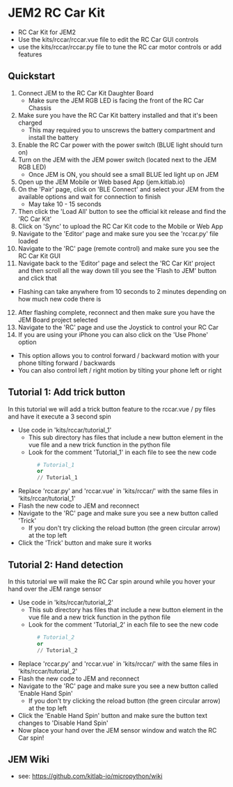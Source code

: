 # JEM2 RC Car Kit
- RC Car Kit for JEM2
- Use the kits/rccar/rccar.vue file to edit the RC Car GUI controls
- use the kits/rccar/rccar.py file to tune the RC car motor controls or add features

## Quickstart
1. Connect JEM to the RC Car Kit Daughter Board
   - Make sure the JEM RGB LED is facing the front of the RC Car Chassis
2. Make sure you have the RC Car Kit battery installed and that it's been charged
   - This may required you to unscrews the battery compartment and install the battery
3. Enable the RC Car power with the power switch (BLUE light should turn on)
4. Turn on the JEM with the JEM power switch (located next to the JEM RGB LED)
   - Once JEM is ON, you should see a small BLUE led light up on JEM
5. Open up the JEM Mobile or Web based App (jem.kitlab.io)
6. On the 'Pair' page, click on 'BLE Connect' and select your JEM from the available options and wait for connection to finish
   - May take 10 - 15 seconds
7. Then click the 'Load All' button to see the official kit release and find the 'RC Car Kit'
8. Click on 'Sync' to upload the RC Car Kit code to the Mobile or Web App
9. Navigate to the 'Editor' page and make sure you see the 'rccar.py' file loaded
10. Navigate to the 'RC' page (remote control) and make sure you see the RC Car Kit GUI
11. Navigate back to the 'Editor' page and select the 'RC Car Kit' project and then scroll all the way down till you see the 'Flash to JEM' button and click that
   - Flashing can take anywhere from 10 seconds to 2 minutes depending on how much new code there is
12. After flashing complete, reconnect and then make sure you have the JEM Board project selected
13. Navigate to the 'RC' page and use the Joystick to control your RC Car
14. If you are using your iPhone you can also click on the 'Use Phone' option
   - This option allows you to control forward / backward motion with your phone tilting forward / backwards
   - You can also control left / right motion by tilting your phone left or right

## Tutorial 1: Add trick button
In this tutorial we will add a trick button feature to the rccar.vue / py files and have it execute a 3 second spin
- Use code in 'kits/rccar/tutorial_1'
   + This sub directory has files that include a new button element in the vue file and a new trick function in the python file
   + Look for the comment 'Tutorial_1' in each file to see the new code
   ```py 
         # Tutorial_1
         or 
         // Tutorial_1
   ``` 
- Replace 'rccar.py' and 'rccar.vue' in 'kits/rccar/' with the same files in 'kits/rccar/tutorial_1'
- Flash the new code to JEM and reconnect
- Navigate to the 'RC' page and make sure you see a new button called 'Trick'
   + If you don't try clicking the reload button (the green circular arrow) at the top left
- Click the 'Trick' button and make sure it works

## Tutorial 2: Hand detection
In this tutorial we will make the RC Car spin around while you hover your hand over the JEM range sensor
- Use code in 'kits/rccar/tutorial_2'
   + This sub directory has files that include a new button element in the vue file and a new trick function in the python file
   + Look for the comment 'Tutorial_2' in each file to see the new code
   ```py 
         # Tutorial_2
         or 
         // Tutorial_2
   ``` 
- Replace 'rccar.py' and 'rccar.vue' in 'kits/rccar/' with the same files in 'kits/rccar/tutorial_2'
- Flash the new code to JEM and reconnect
- Navigate to the 'RC' page and make sure you see a new button called 'Enable Hand Spin'
   + If you don't try clicking the reload button (the green circular arrow) at the top left
- Click the 'Enable Hand Spin' button and make sure the button text changes to 'Disable Hand Spin'
- Now place your hand over the JEM sensor window and watch the RC Car spin!

## JEM Wiki
- see: https://github.com/kitlab-io/micropython/wiki


